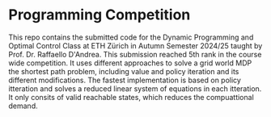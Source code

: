 # Programming Competition 

This repo contains the submitted code for the Dynamic Programming and Optimal Control Class at ETH Zürich in Autumn Semester 2024/25 taught by Prof. Dr. Raffaello D'Andrea. 
This submission reached 5th rank in the course wide competition. 
It uses different approaches to solve a grid world MDP the shortest path problem, including value and policy iteration and its different modifications. The fastest implementation is based on policy itteration and solves a reduced linear system of equations in each itteration. It only consits of valid reachable states, which reduces the compuattional demand. 

